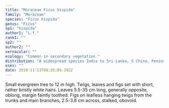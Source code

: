 ```yaml
---
title: "Moraceae Ficus hispida"
family: "Moraceae"
species: "Ficus hispida"
genus: "Ficus"
sp1: "hispida"
author1: "L.f."
rank1: ""
sp2: ""
author2: ""
vernacular: ""
ecology: "Common in secondary vegetation."
distribution: "A widespread species India to Sri Lanka, S China, Peninsular Malaysia, Sumatra, Java, Borneo, Philippines, Sulawesi, New Guinea and Australia (Queensland)."
uses: ""
date: 2019-11-13T09:35:09.192Z
---
```

Small evergreen tree to 12 m high. Twigs, leaves and figs set with short, rather bristly white hairs. Leaves 5.5-35 cm long, generally opposite, oblong, margin faintly toothed. Figs on leafless hanging twigs from the trunks and main branches, 2.5-3.8 cm across, stalked, obovoid.